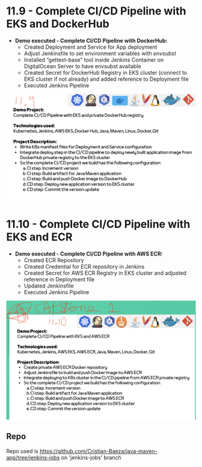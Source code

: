 # **11.9 - Complete CI/CD Pipeline with EKS and DockerHub**

- **Demo executed - Complete CI/CD Pipeline with DockerHub:**
    - Created Deployment and Service for App deployment
    - Adjust Jenkinsfile to set environment variables with *envsubst*
    - Installed “gettext-base” tool inside Jenkins Container on DigitalOcean Server to have envsubst available
    - Created Secret for DockerHub Registry in EKS cluster (connect to EKS cluster if not already) and added reference to Deployment file
    - Executed Jenkins Pipeline
  

![image](./images/11-9.png)


# **11.10 - Complete CI/CD Pipeline with EKS and ECR**

- **Demo executed - Complete CI/CD Pipeline with AWS ECR:**
    - Created ECR Repository
    - Created Credential for ECR repository in Jenkins
    - Created Secret for AWS ECR Registry in EKS cluster and adjusted reference in Deployment file
    - Updated Jenkinsfile
    - Executed Jenkins Pipeline
  
![image](./images/11-10.png)

## Repo

Repo used is https://github.com/Cristian-Baeza/java-maven-app/tree/jenkins-jobs on 'jenkins-jobs' branch

